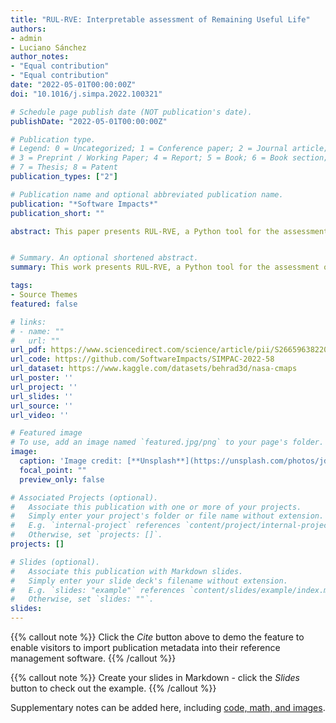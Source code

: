 ```yaml
---
title: "RUL-RVE: Interpretable assessment of Remaining Useful Life"
authors:
- admin
- Luciano Sánchez
author_notes:
- "Equal contribution"
- "Equal contribution"
date: "2022-05-01T00:00:00Z"
doi: "10.1016/j.simpa.2022.100321"

# Schedule page publish date (NOT publication's date).
publishDate: "2022-05-01T00:00:00Z"

# Publication type.
# Legend: 0 = Uncategorized; 1 = Conference paper; 2 = Journal article;
# 3 = Preprint / Working Paper; 4 = Report; 5 = Book; 6 = Book section;
# 7 = Thesis; 8 = Patent
publication_types: ["2"]

# Publication name and optional abbreviated publication name.
publication: "*Software Impacts*"
publication_short: ""

abstract: This paper presents RUL-RVE, a Python tool for the assessment of Remaining Useful Life (RUL). Physical systems are normally subject to degradations that ultimately lead to failure, therefore prognostic technologies are crucial to estimate the lifetime of the system to be monitored. The problem with most existing data-driven approaches is that they lack an explanatory component to understand model learning and/or the nature of the data. RUL-RVE is a framework based on recurrent neural networks and variational inference that can achieve remarkable forecast accuracy while providing an interpretable assessment, which is highly valuable in real-world environments.


# Summary. An optional shortened abstract.
summary: This work presents RUL-RVE, a Python tool for the assessment of Remaining Useful Life (RUL) that can achieve remarkable forecast accuracy while providing an interpretable assessment.

tags:
- Source Themes
featured: false

# links:
# - name: ""
#   url: ""
url_pdf: https://www.sciencedirect.com/science/article/pii/S2665963822000537
url_code: https://github.com/SoftwareImpacts/SIMPAC-2022-58
url_dataset: https://www.kaggle.com/datasets/behrad3d/nasa-cmaps
url_poster: ''
url_project: ''
url_slides: ''
url_source: ''
url_video: ''

# Featured image
# To use, add an image named `featured.jpg/png` to your page's folder. 
image:
  caption: 'Image credit: [**Unsplash**](https://unsplash.com/photos/jdD8gXaTZsc)'
  focal_point: ""
  preview_only: false

# Associated Projects (optional).
#   Associate this publication with one or more of your projects.
#   Simply enter your project's folder or file name without extension.
#   E.g. `internal-project` references `content/project/internal-project/index.md`.
#   Otherwise, set `projects: []`.
projects: []

# Slides (optional).
#   Associate this publication with Markdown slides.
#   Simply enter your slide deck's filename without extension.
#   E.g. `slides: "example"` references `content/slides/example/index.md`.
#   Otherwise, set `slides: ""`.
slides: 
---
```


{{% callout note %}}
Click the *Cite* button above to demo the feature to enable visitors to import publication metadata into their reference management software.
{{% /callout %}}

{{% callout note %}}
Create your slides in Markdown - click the *Slides* button to check out the example.
{{% /callout %}}

Supplementary notes can be added here, including [code, math, and images](https://wowchemy.com/docs/writing-markdown-latex/).
